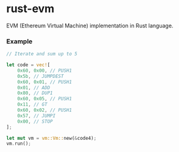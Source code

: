 # rust-evm

EVM (Ethereum Virtual Machine) implementation in Rust language.

### Example
```rust
// Iterate and sum up to 5

let code = vec![
    0x60, 0x00, // PUSH1
    0x5b, // JUMPDEST
    0x60, 0x01, // PUSH1
    0x01, // ADD
    0x80, // DUP1
    0x60, 0x05, // PUSH1
    0x11, // GT
    0x60, 0x02, // PUSH1
    0x57, // JUMPI
    0x00, // STOP
];

let mut vm = vm::Vm::new(&code4);
vm.run();
```